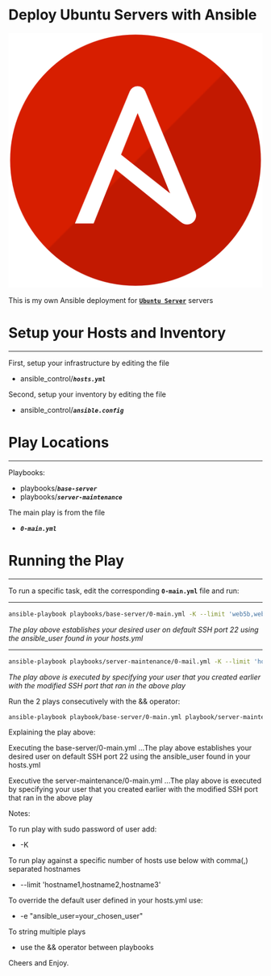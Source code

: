 # Deploy Ubuntu Servers with Ansible

![alt text](https://github.com/ansible/logos/blob/main/vscode-ansible-logo/vscode-ansible.png "Logo Title Text 1")

This is my own Ansible deployment for <strong><ins>`Ubuntu Server`</ins></strong> servers

# Setup your Hosts and Inventory
---

First, setup your infrastructure by editing the file

  * ansible_control/<strong>*`hosts.yml`*</strong>

Second, setup your inventory by editing the file
  
  * ansible_control/<strong>*`ansible.config`*</strong>

# Play Locations
---

Playbooks:
  * playbooks/<strong>*`base-server`*</strong>
  * playbooks/<strong>*`server-maintenance`*</strong>

The main play is from the file
  * <strong>*`0-main.yml`*</strong>

# Running the Play
---

To run a specific task, edit the corresponding <strong>`0-main.yml`</strong> file and run:

---
```bash
ansible-playbook playbooks/base-server/0-main.yml -K --limit 'web5b,web7' -e 'ansible_user=old_user'
```
<em>The play above establishes your desired user on default SSH port 22 using the ansible_user found in your hosts.yml</em>

---  
```bash
ansible-playbook playbooks/server-maintenance/0-mail.yml -K --limit 'host1,host2,host3' -e 'ansible_user=new_user'
```
<em>The play above is executed by specifying your user that you created earlier with the modified SSH port that ran in the above play</em>

Run the 2 plays consecutively with the && operator:

```bash
ansible-playbook playbook/base-server/0-main.yml playbook/server-maintenance/0-main.yml -K --limit 'host3,host6' -e "ansible_user=somebody" <strong><em>&&</em></strong> ansible-playbook playbooks/server-maintenance/0-main.yml --limit 'host1,host2,host' -e "ansible_user=morty" -e "ansible_ssh_port=22222"
```

Explaining the play above:

Executing the base-server/0-main.yml
...The play above establishes your desired user on default SSH port 22 using the ansible_user found in your hosts.yml

Executive the server-maintenance/0-main.yml
...The play above is executed by specifying your user that you created earlier with the modified SSH port that ran in the above play

Notes: 

To run play with sudo password of user add:
  * -K

To run play against a specific number of hosts use below  with comma(,) separated  hostnames
  * --limit 'hostname1,hostname2,hostname3'

To override the default user defined in your hosts.yml use:
  * -e "ansible_user=your_chosen_user"

To string multiple plays
  * use the && operator between playbooks

Cheers and Enjoy.
